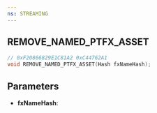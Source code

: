```yaml
---
ns: STREAMING
---
```

## REMOVE_NAMED_PTFX_ASSET

```c
// 0xF20866829E1C81A2 0xC44762A1
void REMOVE_NAMED_PTFX_ASSET(Hash fxNameHash);
```

## Parameters
* **fxNameHash**:
